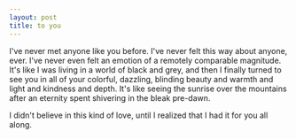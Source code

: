 ```yaml
---
layout: post
title: to you
---
```


I've never met anyone like you before. I've never felt this way about anyone, ever.
I've never even felt an emotion of a remotely comparable magnitude. It's like I was
living in a world of black and grey, and then I finally turned to see you in all of your
colorful, dazzling, blinding beauty and warmth and light and kindness and depth. It's
like seeing the sunrise over the mountains after an eternity spent shivering in
the bleak pre-dawn.

I didn't believe in this kind of love, until I realized that I had it for you all along.


